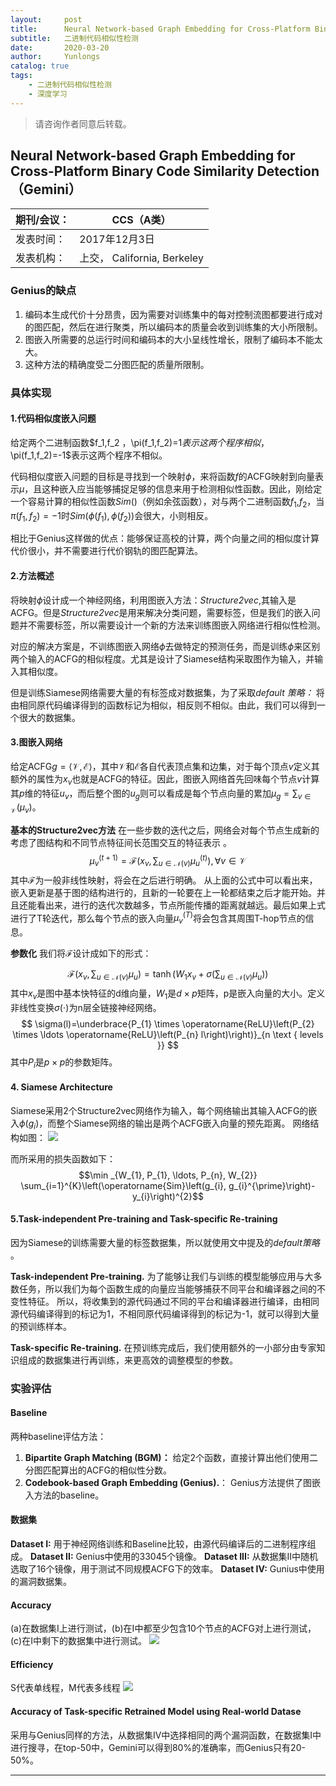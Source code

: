 ```yaml
---
layout:     post
title:      Neural Network-based Graph Embedding for Cross-Platform Binary Code Similarity Detection（Gemini）阅读笔记
subtitle:   二进制代码相似性检测
date:       2020-03-20
author:     Yunlongs
catalog: true
tags:
    - 二进制代码相似性检测
    - 深度学习
---
```


>请咨询作者同意后转载。

## Neural Network-based Graph Embedding for Cross-Platform Binary Code Similarity Detection（Gemini）
|期刊/会议： |CCS（A类）|
| ---|---|
|发表时间：|2017年12月3日|
|发表机构：|上交， California, Berkeley|

### Genius的缺点
1. 编码本生成代价十分昂贵，因为需要对训练集中的每对控制流图都要进行成对的图匹配，然后在进行聚类，所以编码本的质量会收到训练集的大小所限制。
2. 图嵌入所需要的总运行时间和编码本的大小呈线性增长，限制了编码本不能太大。
3. 这种方法的精确度受二分图匹配的质量所限制。

### 具体实现
#### 1.代码相似度嵌入问题
给定两个二进制函数$f_1,f_2 $，$\pi(f_1,f_2)=1$表示这两个程序相似，$\pi(f_1,f_2)=-1$表示这两个程序不相似。

代码相似度嵌入问题的目标是寻找到一个映射$\phi$，来将函数$f$的ACFG映射到向量表示$\mu$，且这种嵌入应当能够捕捉足够的信息来用于检测相似性函数。因此，刚给定一个容易计算的相似性函数$Sim()$（例如余弦函数），对与两个二进制函数$f_1$,$f_2$，当$\pi(f_1,f_2)=-1$时$Sim(\phi(f_1),\phi(f_2))$会很大，小则相反。

相比于Genius这样做的优点：能够保证高校的计算，两个向量之间的相似度计算代价很小，并不需要进行代价钢轨的图匹配算法。


#### 2.方法概述

将映射$\phi$设计成一个神经网络，利用图嵌入方法：*Structure2vec*,其输入是ACFG。但是*Structure2vec*是用来解决分类问题，需要标签，但是我们的嵌入问题并不需要标签，所以需要设计一个新的方法来训练图嵌入网络进行相似性检测。

对应的解决方案是，不训练图嵌入网络$\phi$去做特定的预测任务，而是训练$\phi$来区别两个输入的ACFG的相似程度。尤其是设计了Siamese结构采取图作为输入，并输入其相似度。

但是训练Siamese网络需要大量的有标签成对数据集，为了采取*default 策略：* 将由相同原代码编译得到的函数标记为相似，相反则不相似。由此，我们可以得到一个很大的数据集。

#### 3.图嵌入网络
给定ACFG$g=\langle\mathcal{V}, \mathcal{E}\rangle$，其中$\mathcal{V}$和$\mathcal{E}$各自代表顶点集和边集，对于每个顶点$v$定义其额外的属性为$x_v$也就是ACFG的特征。因此，图嵌入网络首先回味每个节点$v$计算其$p$维的特征$u_v$，而后整个图的$u_g$则可以看成是每个节点向量的累加$\mu_{g}=\sum_{v \in \mathcal{V}}\left(\mu_{v}\right)$。

**基本的Structure2vec方法** 在一些步数的迭代之后，网络会对每个节点生成新的考虑了图结构和不同节点特征间长范围交互的特征表示 。
$$\mu_{v}^{(t+1)}=\mathcal{F}\left(x_{v}, \sum_{u \in \mathcal{N}(v)} \mu_{u}^{(t)}\right), \forall v \in \mathcal{V}$$
其中$\mathcal{F}$为一般非线性映射，将会在之后进行明确。
从上面的公式中可以看出来，嵌入更新是基于图的结构进行的，且新的一轮要在上一轮都结束之后才能开始。并且还能看出来，进行的迭代次数越多，节点所能传播的距离就越远。最后如果上式进行了T轮迭代，那么每个节点的嵌入向量$\mu_{v}^{(T)}$将会包含其周围T-hop节点的信息。

**参数化** 我们将$\mathcal{F}$设计成如下的形式：

$$
\mathcal{F}\left(x_{v}, \sum_{u \in \mathcal{N}(v)} \mu_{u}\right)=\tanh \left(W_{1} x_{v}+\sigma\left(\sum_{u \in \mathcal{N}(v)} \mu_{u}\right)\right)
$$
其中$x_v$是图中基本快特征的d维向量，$W_1$是$d \times p$矩阵，p是嵌入向量的大小。定义非线性变换$\sigma(\cdot)$为n层全链接神经网络。
$$
\sigma(l)=\underbrace{P_{1} \times \operatorname{ReLU}\left(P_{2} \times \ldots \operatorname{ReLU}\left(P_{n} l\right)\right)}_{n \text { levels }}
$$
其中$P_i$是$p \times p$的参数矩阵。

#### 4. Siamese Architecture
Siamese采用2个Structure2vec网络作为输入，每个网络输出其输入ACFG的嵌入$\phi\left(g_{i}\right)$，而整个Siamese网络的输出是两个ACFG嵌入向量的预先距离。
网络结构如图：
![](https://yunlongs-1253041399.cos.ap-chengdu.myqcloud.com/image/Similary_Detection/7.png)

而所采用的损失函数如下：
$$\min _{W_{1}, P_{1}, \ldots, P_{n}, W_{2}} \sum_{i=1}^{K}\left(\operatorname{Sim}\left(g_{i}, g_{i}^{\prime}\right)-y_{i}\right)^{2}$$


#### 5.Task-independent Pre-training and Task-specific Re-training
因为Siamese的训练需要大量的标签数据集，所以就使用文中提及的*default策略* 。

**Task-independent Pre-training.**  为了能够让我们与训练的模型能够应用与大多数任务，所以我们为每个函数生成的向量应当能够捕获不同平台和编译器之间的不变性特征。
所以，将收集到的源代码通过不同的平台和编译器进行编译，由相同源代码编译得到的标记为1，不相同原代码编译得到的标记为-1，就可以得到大量的预训练样本。

**Task-specific Re-training.** 在预训练完成后，我们使用额外的一小部分由专家知识组成的数据集进行再训练，来更高效的调整模型的参数。

### 实验评估
#### Baseline
两种baseline评估方法：
1. **Bipartite Graph Matching (BGM)：** 给定2个函数，直接计算出他们使用二分图匹配算出的ACFG的相似性分数。
2. **Codebook-based Graph Embedding (Genius).**： Genius方法提供了图嵌入方法的baseline。

#### 数据集
**Dataset I:**  用于神经网络训练和Baseline比较，由源代码编译后的二进制程序组成。
**Dataset II:** Genius中使用的33045个镜像。
**Dataset III:** 从数据集Ⅱ中随机选取了16个镜像，用于测试不同规模ACFG下的效率。
**Dataset IV:** Gunius中使用的漏洞数据集。

#### Accuracy
(a)在数据集I上进行测试，(b)在I中都至少包含10个节点的ACFG对上进行测试，(c)在I中剩下的数据集中进行测试。
![](https://yunlongs-1253041399.cos.ap-chengdu.myqcloud.com/image/Similary_Detection/8.png)

#### Efficiency
S代表单线程，M代表多线程
![](https://yunlongs-1253041399.cos.ap-chengdu.myqcloud.com/image/Similary_Detection/9.png)


####  Accuracy of Task-specific Retrained Model using Real-world Datase

采用与Genius同样的方法，从数据集Ⅳ中选择相同的两个漏洞函数，在数据集Ⅰ中进行搜寻，在top-50中，Gemini可以得到80%的准确率，而Genius只有20-50%。

----
